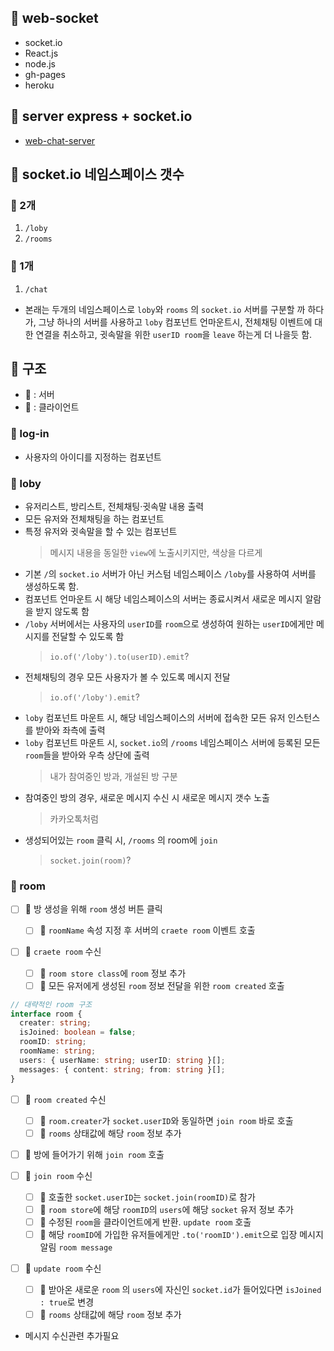 ## 🍑 web-socket

- socket.io
- React.js
- node.js
- gh-pages
- heroku

## 🍎 server express + socket.io

- [web-chat-server](https://github.com/sangmin802/web-chat-server)

## 🍖 socket.io 네임스페이스 갯수

### 🍻 2개

1. `/loby`
2. `/rooms`

### 🍺 1개

1. `/chat`

- 본래는 두개의 네임스페이스로 `loby`와 `rooms` 의 `socket.io` 서버를 구분할 까 하다가, 그냥 하나의 서버를 사용하고 `loby` 컴포넌트 언마운트시, 전체채팅 이벤트에 대한 연결을 취소하고, 귓속말을 위한 `userID room`을 `leave` 하는게 더 나을듯 함.

## 📁 구조

- 🔴 : 서버
- 🔵 : 클라이언트

### 🍭 log-in

- 사용자의 아이디를 지정하는 컴포넌트

### 🥝 loby

- 유저리스트, 방리스트, 전체채팅·귓속말 내용 출력
- 모든 유저와 전체채팅을 하는 컴포넌트
- 특정 유저와 귓속말을 할 수 있는 컴포넌트
  > 메시지 내용을 동일한 `view`에 노출시키지만, 색상을 다르게
- 기본 `/`의 `socket.io` 서버가 아닌 커스텀 네임스페이스 `/loby`를 사용하여 서버를 생성하도록 함.
- 컴포넌트 언마운트 시 해당 네임스페이스의 서버는 종료시켜서 새로운 메시지 알람을 받지 않도록 함
- `/loby` 서버에서는 사용자의 `userID`를 `room`으로 생성하여 원하는 `userID`에게만 메시지를 전달할 수 있도록 함
  > `io.of('/loby').to(userID).emit`?
- 전체채팅의 경우 모든 사용자가 볼 수 있도록 메시지 전달
  > `io.of('/loby').emit`?
- `loby` 컴포넌트 마운트 시, 해당 네임스페이스의 서버에 접속한 모든 유저 인스턴스를 받아와 좌측에 출력
- `loby` 컴포넌트 마운트 시, `socket.io`의 `/rooms` 네임스페이스 서버에 등록된 모든 `room`들을 받아와 우측 상단에 출력
  > 내가 참여중인 방과, 개설된 방 구분
- 참여중인 방의 경우, 새로운 메시지 수신 시 새로운 메시지 갯수 노출
  > 카카오톡처럼
- 생성되어있는 `room` 클릭 시, `/rooms` 의 room에 `join`
  > `socket.join(room)`?

### 🥯 room

- [ ] 🔵 방 생성을 위해 `room` 생성 버튼 클릭

  - [ ] 🔵 `roomName` 속성 지정 후 서버의 `craete room` 이벤트 호출

- [ ] 🔴 `craete room` 수신

  - [ ] 🔴 `room store class`에 `room` 정보 추가
  - [ ] 🔴 모든 유저에게 생성된 `room` 정보 전달을 위한 `room created` 호출

```ts
// 대략적인 room 구조
interface room {
  creater: string;
  isJoined: boolean = false;
  roomID: string;
  roomName: string;
  users: { userName: string; userID: string }[];
  messages: { content: string; from: string }[];
}
```

- [ ] 🔵 `room created` 수신

  - [ ] 🔵 `room.creater`가 `socket.userID`와 동일하면 `join room` 바로 호출
  - [ ] 🔵 `rooms` 상태값에 해당 `room` 정보 추가

- [ ] 🔵 방에 들어가기 위해 `join room` 호출

- [ ] 🔴 `join room` 수신

  - [ ] 🔴 호출한 `socket.userID`는 `socket.join(roomID)`로 참가
  - [ ] 🔴 `room store`에 해당 `roomID`의 `users`에 해당 `socket` 유저 정보 추가
  - [ ] 🔴 수정된 `room`을 클라이언트에게 반환. `update room` 호출
  - [ ] 🔴 해당 `roomID`에 가입한 유저들에게만 `.to('roomID').emit`으로 입장 메시지 알림 `room message`

- [ ] 🔵 `update room` 수신

  - [ ] 🔵 받아온 새로운 `room` 의 `users`에 자신인 `socket.id`가 들어있다면 `isJoined : true`로 변경
  - [ ] 🔵 `rooms` 상태값에 해당 `room` 정보 추가

- 메시지 수신관련 추가필요
